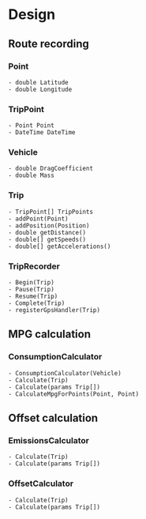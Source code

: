# Design
## Route recording
###  Point
    - double Latitude
    - double Longitude

### TripPoint
    - Point Point
    - DateTime DateTime

### Vehicle
    - double DragCoefficient
    - double Mass

### Trip
    - TripPoint[] TripPoints
    - addPoint(Point)
    - addPosition(Position)
    - double getDistance()
    - double[] getSpeeds()
    - double[] getAccelerations()

### TripRecorder
    - Begin(Trip)
    - Pause(Trip)
    - Resume(Trip)
    - Complete(Trip)
    - registerGpsHandler(Trip)

## MPG calculation
### ConsumptionCalculator
    - ConsumptionCalculator(Vehicle)
    - Calculate(Trip)
    - Calculate(params Trip[])
    - CalculateMpgForPoints(Point, Point)

## Offset calculation
### EmissionsCalculator
    - Calculate(Trip)
    - Calculate(params Trip[])

### OffsetCalculator
    - Calculate(Trip)
    - Calculate(params Trip[])
